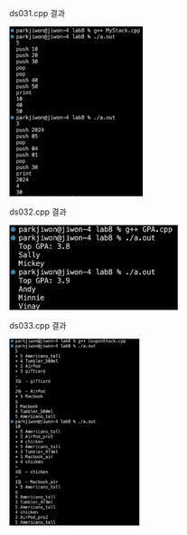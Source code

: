 ds031.cpp 결과<br>

<img src= 'https://github.com/jiwonpark831/22300323_PJW_DS/blob/main/lab8/results/MyStack.png' height = 300>

ds032.cpp 결과<br>

<img src= 'https://github.com/jiwonpark831/22300323_PJW_DS/blob/main/lab8/results/GPA.png' height = 150>

ds033.cpp 결과<br>

<img src= 'https://github.com/jiwonpark831/22300323_PJW_DS/blob/main/lab8/results/CouponStack.png' height = 330>